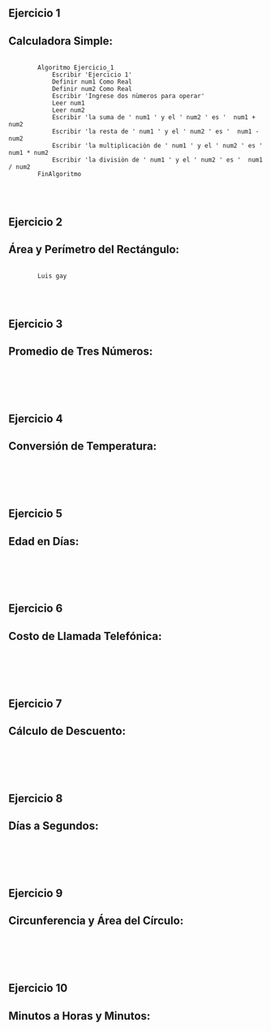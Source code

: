 <h2> Ejercicio 1 </h2>
<h2> Calculadora Simple: </h2>
<pre>
    <code>
        Algoritmo Ejercicio_1
        	Escribir 'Ejercicio 1'
        	Definir num1 Como Real
        	Definir num2 Como Real
        	Escribir 'Ingrese dos nùmeros para operar'
        	Leer num1 
        	Leer num2
        	Escribir 'la suma de ' num1 ' y el ' num2 ' es '  num1 + num2
        	Escribir 'la resta de ' num1 ' y el ' num2 ' es '  num1 - num2
        	Escribir 'la multiplicaciòn de ' num1 ' y el ' num2 ' es '  num1 * num2
        	Escribir 'la divisiòn de ' num1 ' y el ' num2 ' es '  num1 / num2
        FinAlgoritmo
    </code>
</pre>
<br>    

<h2> Ejercicio 2 </h2>
<h2> Área y Perímetro del Rectángulo: </h2>
<pre>
    <code>
        Luis gay
    </code>
</pre>
<br>    

<h2> Ejercicio 3 </h2>
<h2> Promedio de Tres Números: </h2>
<pre>
    <code>
    </code>
</pre>
<br>    

<h2> Ejercicio 4 </h2>
<h2> Conversión de Temperatura: </h2>
<pre>
    <code>
    </code>
</pre>
<br>    

<h2> Ejercicio 5 </h2>
<h2> Edad en Días: </h2>
<pre>
    <code>
    </code>
</pre>
<br>    

<h2> Ejercicio 6 </h2>
<h2> Costo de Llamada Telefónica: </h2>
<pre>
    <code>
    </code>
</pre>
<br>    

<h2> Ejercicio 7 </h2>
<h2> Cálculo de Descuento: </h2>
<pre>
    <code>
    </code>
</pre>
<br>    

<h2> Ejercicio 8 </h2>
<h2> Días a Segundos: </h2>
<pre>
    <code>
    </code>
</pre>
<br>    

<h2> Ejercicio 9 </h2>
<h2> Circunferencia y Área del Círculo: </h2>
<pre>
    <code>
    </code>
</pre>
<br>    

<h2> Ejercicio 10 </h2>
<h2> Minutos a Horas y Minutos: </h2>
<pre>
    <code>
    </code>
</pre>
<br>    

